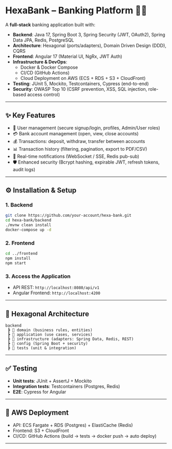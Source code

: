 # HexaBank – Banking Platform 🚀🏦

A **full-stack** banking application built with:
- **Backend**: Java 17, Spring Boot 3, Spring Security (JWT, OAuth2), Spring Data JPA, Redis, PostgreSQL
- **Architecture**: Hexagonal (ports/adapters), Domain Driven Design (DDD), CQRS
- **Frontend**: Angular 17 (Material UI, NgRx, JWT Auth)
- **Infrastructure & DevOps**:
    - Docker & Docker Compose
    - CI/CD (GitHub Actions)
    - Cloud Deployment on AWS (ECS + RDS + S3 + CloudFront)
- **Testing**: JUnit 5, Mockito, Testcontainers, Cypress (end-to-end)
- **Security**: OWASP Top 10 (CSRF prevention, XSS, SQL injection, role-based access control)

---

## ✨ Key Features
- 👤 User management (secure signup/login, profiles, Admin/User roles)
- 💳 Bank account management (open, view, close accounts)
- 💰 Transactions: deposit, withdraw, transfer between accounts
- 📊 Transaction history (filtering, pagination, export to PDF/CSV)
- 🔔 Real-time notifications (WebSocket / SSE, Redis pub-sub)
- 🛡️ Enhanced security (Bcrypt hashing, expirable JWT, refresh tokens, audit logs)

---

## ⚙️ Installation & Setup

### 1. Backend
```bash
git clone https://github.com/your-account/hexa-bank.git
cd hexa-bank/backend
./mvnw clean install
docker-compose up -d
```

### 2. Frontend
```bash
cd ../frontend
npm install
npm start
```

### 3. Access the Application
- API REST: `http://localhost:8080/api/v1`
- Angular Frontend: `http://localhost:4200`

---

## 📂 Hexagonal Architecture

```
backend
 ┣ 📂 domain (business rules, entities)
 ┣ 📂 application (use cases, services)
 ┣ 📂 infrastructure (adapters: Spring Data, Redis, REST)
 ┣ 📂 config (Spring Boot + security)
 ┣ 📂 tests (unit & integration)
```

---

## ✅ Testing
- **Unit tests**: JUnit + AssertJ + Mockito
- **Integration tests**: Testcontainers (Postgres, Redis)
- **E2E**: Cypress for Angular

---

## 🚀 AWS Deployment
- API: ECS Fargate + RDS (Postgres) + ElastiCache (Redis)
- Frontend: S3 + CloudFront
- CI/CD: GitHub Actions (build → tests → docker push → auto deploy)

---
